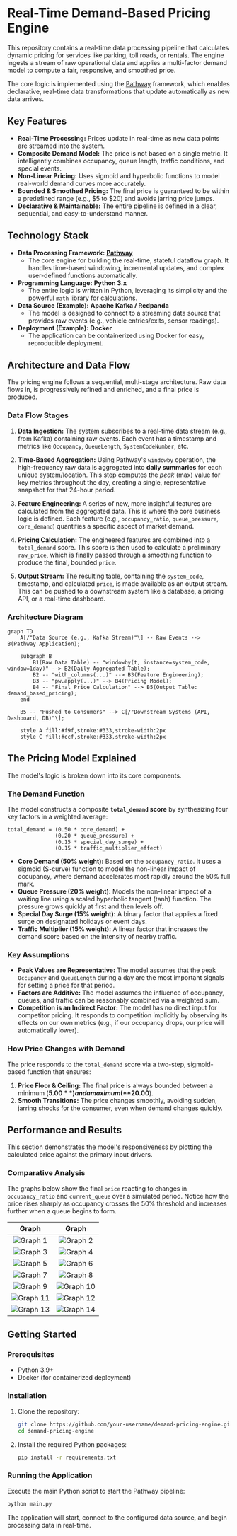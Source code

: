 # Real-Time Demand-Based Pricing Engine

This repository contains a real-time data processing pipeline that calculates dynamic pricing for services like parking, toll roads, or rentals. The engine ingests a stream of raw operational data and applies a multi-factor demand model to compute a fair, responsive, and smoothed price.

The core logic is implemented using the [Pathway](https://pathway.com/) framework, which enables declarative, real-time data transformations that update automatically as new data arrives.

## Key Features

*   **Real-Time Processing:** Prices update in real-time as new data points are streamed into the system.
*   **Composite Demand Model:** The price is not based on a single metric. It intelligently combines occupancy, queue length, traffic conditions, and special events.
*   **Non-Linear Pricing:** Uses sigmoid and hyperbolic functions to model real-world demand curves more accurately.
*   **Bounded & Smoothed Pricing:** The final price is guaranteed to be within a predefined range (e.g., $5 to $20) and avoids jarring price jumps.
*   **Declarative & Maintainable:** The entire pipeline is defined in a clear, sequential, and easy-to-understand manner.

## Technology Stack

*   **Data Processing Framework:** [**Pathway**](https://pathway.com/)
    *   The core engine for building the real-time, stateful dataflow graph. It handles time-based windowing, incremental updates, and complex user-defined functions automatically.
*   **Programming Language:** **Python 3.x**
    *   The entire logic is written in Python, leveraging its simplicity and the powerful `math` library for calculations.
*   **Data Source (Example):** **Apache Kafka / Redpanda**
    *   The model is designed to connect to a streaming data source that provides raw events (e.g., vehicle entries/exits, sensor readings).
*   **Deployment (Example):** **Docker**
    *   The application can be containerized using Docker for easy, reproducible deployment.

## Architecture and Data Flow

The pricing engine follows a sequential, multi-stage architecture. Raw data flows in, is progressively refined and enriched, and a final price is produced.

### Data Flow Stages

1.  **Data Ingestion:** The system subscribes to a real-time data stream (e.g., from Kafka) containing raw events. Each event has a timestamp and metrics like `Occupancy`, `QueueLength`, `SystemCodeNumber`, etc.

2.  **Time-Based Aggregation:** Using Pathway's `windowby` operation, the high-frequency raw data is aggregated into **daily summaries** for each unique system/location. This step computes the *peak* (max) value for key metrics throughout the day, creating a single, representative snapshot for that 24-hour period.

3.  **Feature Engineering:** A series of new, more insightful features are calculated from the aggregated data. This is where the core business logic is defined. Each feature (e.g., `occupancy_ratio`, `queue_pressure`, `core_demand`) quantifies a specific aspect of market demand.

4.  **Pricing Calculation:** The engineered features are combined into a `total_demand` score. This score is then used to calculate a preliminary `raw_price`, which is finally passed through a smoothing function to produce the final, bounded `price`.

5.  **Output Stream:** The resulting table, containing the `system_code`, timestamp, and calculated `price`, is made available as an output stream. This can be pushed to a downstream system like a database, a pricing API, or a real-time dashboard.

### Architecture Diagram

```mermaid
graph TD
    A[/"Data Source (e.g., Kafka Stream)"\] -- Raw Events --> B(Pathway Application);

    subgraph B
        B1(Raw Data Table) -- "windowby(t, instance=system_code, window=1day)" --> B2(Daily Aggregated Table);
        B2 -- "with_columns(...)" --> B3(Feature Engineering);
        B3 -- "pw.apply(...)" --> B4(Pricing Model);
        B4 -- "Final Price Calculation" --> B5(Output Table: demand_based_pricing);
    end

    B5 -- "Pushed to Consumers" --> C[/"Downstream Systems (API, Dashboard, DB)"\];

    style A fill:#f9f,stroke:#333,stroke-width:2px
    style C fill:#ccf,stroke:#333,stroke-width:2px
```

## The Pricing Model Explained

The model's logic is broken down into its core components.

### The Demand Function

The model constructs a composite **`total_demand` score** by synthesizing four key factors in a weighted average:

```
total_demand = (0.50 * core_demand) +
               (0.20 * queue_pressure) +
               (0.15 * special_day_surge) +
               (0.15 * traffic_multiplier_effect)
```

*   **Core Demand (50% weight):** Based on the `occupancy_ratio`. It uses a sigmoid (S-curve) function to model the non-linear impact of occupancy, where demand accelerates most rapidly around the 50% full mark.
*   **Queue Pressure (20% weight):** Models the non-linear impact of a waiting line using a scaled hyperbolic tangent (tanh) function. The pressure grows quickly at first and then levels off.
*   **Special Day Surge (15% weight):** A binary factor that applies a fixed surge on designated holidays or event days.
*   **Traffic Multiplier (15% weight):** A linear factor that increases the demand score based on the intensity of nearby traffic.

### Key Assumptions

*   **Peak Values are Representative:** The model assumes that the peak `Occupancy` and `QueueLength` during a day are the most important signals for setting a price for that period.
*   **Factors are Additive:** The model assumes the influence of occupancy, queues, and traffic can be reasonably combined via a weighted sum.
*   **Competition is an Indirect Factor:** The model has no direct input for competitor pricing. It responds to competition implicitly by observing its effects on our own metrics (e.g., if our occupancy drops, our price will automatically lower).

### How Price Changes with Demand

The price responds to the `total_demand` score via a two-step, sigmoid-based function that ensures:
1.  **Price Floor & Ceiling:** The final price is always bounded between a minimum (**$5.00**) and a maximum (**$20.00**).
2.  **Smooth Transitions:** The price changes smoothly, avoiding sudden, jarring shocks for the consumer, even when demand changes quickly.

## Performance and Results

This section demonstrates the model's responsiveness by plotting the calculated price against the primary input drivers.

### Comparative Analysis

The graphs below show the final `price` reacting to changes in `occupancy_ratio` and `current_queue` over a simulated period. Notice how the price rises sharply as occupancy crosses the 50% threshold and increases further when a queue begins to form.


| Graph | Graph |
| :---: | :---: |
| ![Graph 1](1.png) | ![Graph 2](2.png) |
| ![Graph 3](3.png) | ![Graph 4](4.png) |
| ![Graph 5](5.png) | ![Graph 6](6.png) |
| ![Graph 7](7.png) | ![Graph 8](8.png) |
| ![Graph 9](9.png) | ![Graph 10](10.png) |
| ![Graph 11](11.png) | ![Graph 12](12.png) |
| ![Graph 13](13.png) | ![Graph 14](14.png) |

## Getting Started

### Prerequisites

*   Python 3.9+
*   Docker (for containerized deployment)

### Installation

1.  Clone the repository:
    ```bash
    git clone https://github.com/your-username/demand-pricing-engine.git
    cd demand-pricing-engine
    ```

2.  Install the required Python packages:
    ```bash
    pip install -r requirements.txt
    ```

### Running the Application

Execute the main Python script to start the Pathway pipeline:
```bash
python main.py
```
The application will start, connect to the configured data source, and begin processing data in real-time.
